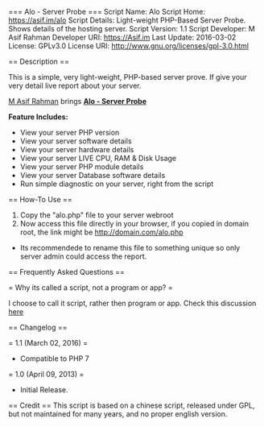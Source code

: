 === Alo - Server Probe ===
Script Name: Alo
Script Home: https://asif.im/alo
Script Details: Light-weight PHP-Based Server Probe. Shows details of the hosting server.
Script Version: 1.1
Script Developer: M Asif Rahman
Developer URI: https://Asif.im
Last Update: 2016-03-02
License: GPLv3.0
License URI: http://www.gnu.org/licenses/gpl-3.0.html



== Description ==

This is a simple, very light-weight, PHP-based server prove. If give your very detail live report about your server.

[M Asif Rahman](https://asif.im/) brings **[Alo - Server Probe](https://asif.im/alo)** 


**Feature Includes:**

*   View your server PHP version
*   View your server software details
*   View your server hardware details
*   View your server LIVE CPU, RAM & Disk Usage
*   View your server PHP module details
*   View your server Database software details
*   Run simple diagnostic on your server, right from the script


== How-To Use ==

1) Copy the "alo.php" file to your server webroot
2) Now access this file directly in your browser, if you copied in domain root, the link might be http://domain.com/alo.php

* Its recommendede to rename this file to something unique so only server admin could access the report.


== Frequently Asked Questions ==

= Why its called a script, not a program or app? =

I choose to call it script, rather then program or app. Check this discussion [here](http://stackoverflow.com/questions/98268/whats-the-difference-between-a-script-and-an-application)


== Changelog ==

= 1.1 (March 02, 2016) =
* Compatible to PHP 7

= 1.0 (April 09, 2013) =
* Initial Release.

== Credit ==
This script is based on a chinese script, released under GPL, but not maintained for many years, and no proper english version.


